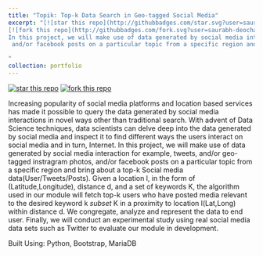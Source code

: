 ```yaml
---
title: "Topik: Top-k Data Search in Geo-tagged Social Media"
excerpt: "[![star this repo](http://githubbadges.com/star.svg?user=saurabh-deochake&repo=Topik)](https://github.com/saurabh-deochake/Topik)
[![fork this repo](http://githubbadges.com/fork.svg?user=saurabh-deochake&repo=Topik)](https://github.com/saurabh-deochake/Topik/fork) <br/><br/>
In this project, we will make use of data generated by social media interaction for example, tweets, and/or geo-tagged instragram photos, 
 and/or facebook posts on a particular topic from a specific region and bring about a top-k Social media data(User/Tweets/Posts). <br/> Built Using: Python, Bootstrap, MariaDB

"
collection: portfolio
---
```


[![star this repo](http://githubbadges.com/star.svg?user=saurabh-deochake&repo=Topik)](https://github.com/saurabh-deochake/Topik)
[![fork this repo](http://githubbadges.com/fork.svg?user=saurabh-deochake&repo=Topik)](https://github.com/saurabh-deochake/Topik/fork)

Increasing popularity of social media platforms and location based services has made it possible to query the data generated by 
social media interactions in novel ways other than traditional search. With advent of Data Science techniques, data scientists 
can delve deep into the data generated by social media and inspect it to find different ways the users interact on social media
and in turn, Internet. In this project, we will make use of data generated by social media interaction for example, tweets, and/or 
geo-tagged instragram photos, and/or facebook posts on a particular topic from a specific region and bring about a top-k Social 
media data(User/Tweets/Posts). Given a location l, in the form of (Latitude,Longitude), distance d, and a set of keywords K, the 
algorithm used in our module will fetch top-k users who have posted media relevant to the desired keyword k *subset* K in a 
proximity to location l(Lat,Long) within distance d. We congregate, analyze and represent the data to end user. Finally, we 
will conduct an experimental study using real social media data sets such as Twitter to evaluate our module in development.

Built Using: Python, Bootstrap, MariaDB

